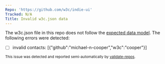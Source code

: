 ```yaml
---
Repo: 'https://github.com/w3c/indie-ui'
Tracked: N/A
Title: Invalid w3c.json data
---
```


The w3c.json file in this repo does not follow the [expected data model](https://w3c.github.io/w3c.json.html). The following errors were detected:
* [ ] invalid contacts: [{"github":"michael-n-cooper","w3c":"cooper"}]

<sub>This issue was detected and reported semi-automatically by [validate-repos](https://github.com/w3c/validate-repos/).</sub>
